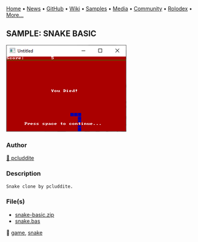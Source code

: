 [Home](https://qb64.com) • [News](../../news.md) • [GitHub](../../github.md) • [Wiki](../../wiki.md) • [Samples](../../samples.md) • [Media](../../media.md) • [Community](../../community.md) • [Rolodex](../../rolodex.md) • [More...](../../more.md)

## SAMPLE: SNAKE BASIC

![screenshot.png](img/screenshot.png)

### Author

[🐝 pcluddite](../pcluddite.md) 

### Description

```text
Snake clone by pcluddite.
```

### File(s)

* [snake-basic.zip](src/snake-basic.zip)
* [snake.bas](src/snake.bas)

🔗 [game](../game.md), [snake](../snake.md)
